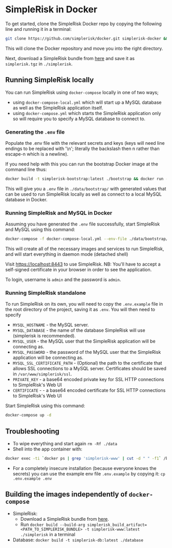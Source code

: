 # SimpleRisk in Docker

To get started, clone the SimpleRisk Docker repo by copying the following line and running it in a terminal:
```bash
git clone https://github.com/simplerisk/docker.git simplerisk-docker && cd simplerisk-docker
```
This will clone the Docker repository and move you into the right directory.

Next, download a SimpleRisk bundle from [here](https://github.com/simplerisk/bundles) and save it as `simplerisk.tgz` in `./simplerisk`.

## Running SimpleRisk locally

You can run SimpleRisk using `docker-compose` locally in one of two ways;
 - using `docker-compose-local.yml` which will start up a MySQL database as well as the SimpleRisk application itself.
 - using `docker-compose.yml` which starts the SimpleRisk application only so will require you to specify a MySQL database to connect to. 

### Generating the `.env` file

Populate the .env file with the relevant secrets and keys (keys will need line endings to be replaced with '\n'; literally the backslash then n rather than escape-n which is a newline).

If you need help with this you can run the bootstrap Docker image at the command line thus:
```bash
docker build -t simplerisk-bootstrap:latest ./bootstrap && docker run -v `pwd`/data/bootstrap:/bootstrap simplerisk-bootstrap:latest
```
This will give you a `.env` file in `./data/bootstrap/` with generated values that can be used to run SimpleRisk locally as well as connect to a local MySQL database in Docker. 

### Running SimpleRisk and MySQL in Docker

Assuming you have generated the `.env` file successfully, start SimpleRisk and MySQL using this command: 
```bash
docker-compose -f docker-compose-local.yml --env-file ./data/bootstrap/.env up -d
``` 
This will create all of the necessary images and services to run SimpleRisk, and will start everything in daemon mode (detached shell)

Visit [https://localhost:8443](https://localhost:8443) to use SimpleRisk. NB: You'll have to accept a self-signed certificate in your browser in order to see the application.
 
To login, username is `admin` and the password is `admin`.

### Running SimpleRisk standalone

To run SimpleRisk on its own, you will need to copy the `.env.example` file in the root directory of the project, saving it as `.env`.
You will then need to specify 

- `MYSQL_HOSTNAME` - the MySQL server.
- `MYSQL_DATABASE` - the name of the database SimpleRisk will use (simplerisk is recommended).
- `MYSQL_USER` - the MySQL user that the SimpleRisk application will be connecting as.
- `MYSQL_PASSWORD` - the password of the MySQL user that the SimpleRisk application will be connecting as. 
- `MYSQL_SSL_CERTIFICATE_PATH` - (Optional) the path to the certificate that allows SSL connections to a MySQL server. Certificates should be saved in `/var/www/simplerisk/ssl`.
- `PRIVATE_KEY` - a base64 encoded private key for SSL HTTP connections to SimpleRisk's Web UI 
- `CERTIFICATE` - - a base64 encoded certificate for SSL HTTP connections to SimpleRisk's Web UI 

Start SimpleRisk using this command: 
```bash
docker-compose up -d
```

## Troubleshooting

- To wipe everything and start again `rm -Rf ./data`
- Shell into the app container with: 
```bash
docker exec -ti `docker ps | grep 'simplerisk-www' | cut -d " " -f1` /bin/bash
```
- For a completely insecure installation (because everyone knows the secrets) you can use the example env file `.env.example` by copying it: `cp .env.example .env`

## Building the images independently of `docker-compose`

- SimpleRisk:
  - Download a SimpleRisk bundle from [here](https://github.com/simplerisk/bundles).
  - Run `docker build --build-arg simplerisk_build_artifact=<PATH_TO_SIMPLERISK_BUNDLE> -t simplerisk-www:latest ./simplerisk` in a terminal
- Database: `docker build -t simplerisk-db:latest ./database`

